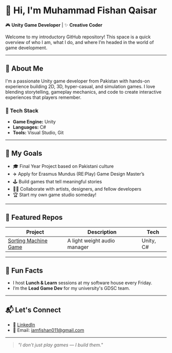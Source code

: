 # 👋 Hi, I'm Muhammad Fishan Qaisar

🎮 **Unity Game Developer** | ✨ **Creative Coder**

Welcome to my introductory GitHub repository! This space is a quick overview of who I am, what I do, and where I’m headed in the world of game development.

---

## 🚀 About Me

I'm a passionate Unity game developer from Pakistan with hands-on experience building 2D, 3D, hyper-casual, and simulation games. I love blending storytelling, gameplay mechanics, and code to create interactive experiences that players remember.

### 🔧 Tech Stack

- **Game Engine:** Unity
- **Languages:** C#
- **Tools:** Visual Studio, Git

---

## 🎯 My Goals

- 🎓 Final Year Project based on Pakistani culture  
- ✈️ Apply for Erasmus Mundus (RE:Play) Game Design Master’s  
- 🕹️ Build games that tell meaningful stories  
- 🧑‍💻 Collaborate with artists, designers, and fellow developers  
- 🏆 Start my own game studio someday!

---

## 📂 Featured Repos

| Project | Description | Tech |
|--------|-------------|------|
| [Sorting Machine Game](https://github.com/Fishan-Rajpoot/AudioManagerPackage) | A light weight audio manager | Unity, C# |

---

## 🧩 Fun Facts

- I host **Lunch & Learn** sessions at my software house every Friday.  
- I’m the **Lead Game Dev** for my university's GDSC team.

---

## 📬 Let's Connect

- 💼 [LinkedIn](https://www.linkedin.com/in/muhammad-fishan-qaisar)
- 📧 Email: iamfishan011@gmail.com

---

> *"I don't just play games — I build them."*

